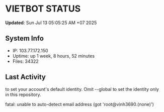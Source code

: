 # VIETBOT STATUS
**Updated**: Sun Jul 13 05:05:25 AM +07 2025

## System Info
- IP: 103.77.172.150
- Uptime: up 1 week, 8 hours, 52 minutes
- Files: 34322

## Last Activity

to set your account's default identity.
Omit --global to set the identity only in this repository.

fatal: unable to auto-detect email address (got 'root@vinh3690.(none)')
